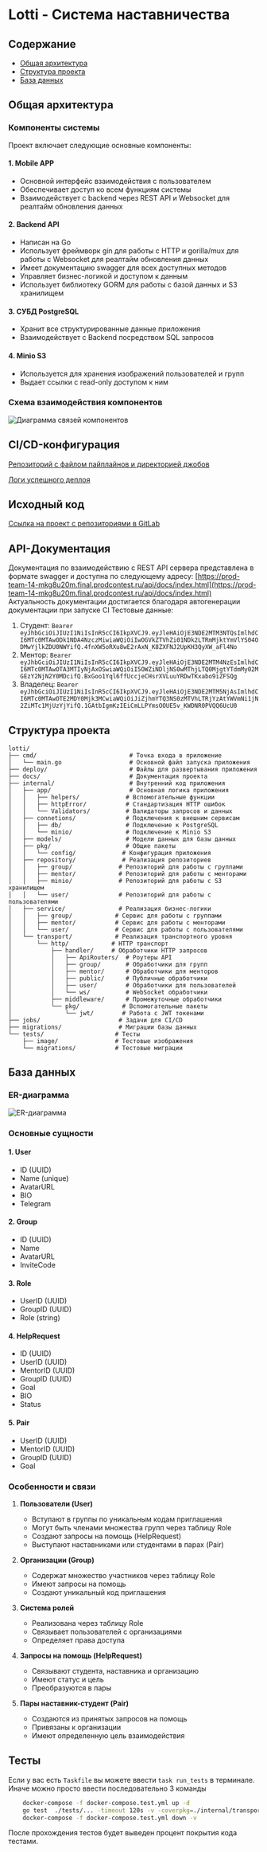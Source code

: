# Lotti - Система наставничества

## Содержание
- [Общая архитектура](#общая-архитектура)
- [Структура проекта](#структура-проекта)
- [База данных](#база-данных)

## Общая архитектура

### Компоненты системы

Проект включает следующие основные компоненты:

#### 1. Mobile APP
- Основной интерфейс взаимодействия с пользователем
- Обеспечивает доступ ко всем функциям системы
- Взаимодействует с backend через REST API и Websocket для реалтайм обновления данных

#### 2. Backend API
- Написан на Go
- Использует фреймворк gin для работы с HTTP и gorilla/mux для работы с Websocket для реалтайм обновления данных
- Имеет документацию swagger для всех доступных методов
- Управляет бизнес-логикой и доступом к данным
- Использует библиотеку GORM для работы с базой данных и S3 хранилищем

#### 3. СУБД PostgreSQL
- Хранит все структурированные данные приложения
- Взаимодействует с Backend посредством SQL запросов

#### 4. Minio S3
- Используется для хранения изображений пользователей и групп
- Выдает ссылки с read-only доступом к ним

### Схема взаимодействия компонентов

![Диаграмма связей компонентов](./c4.png)

## CI/CD-конфигурация
[Репозиторий с файлом пайплайнов и директорией джобов](https://gitlab.prodcontest.ru/team-14/lotti)

[Логи успешного деплоя](https://gitlab.prodcontest.ru/team-14/lotti/-/pipelines/16161)

## Исходный код
[Ссылка на проект с репозиториями в GitLab](https://gitlab.prodcontest.ru/team-14)

## API-Документация

Документация по взаимодействию с REST API сервера представлена в формате swagger и доступна по следующему адресу: [https://prod-team-14-mkg8u20m.final.prodcontest.ru/api/docs/index.html](https://prod-team-14-mkg8u20m.final.prodcontest.ru/api/docs/index.html)  
Актуальность документации достигается благодаря автогенерации документации при запуске CI
Тестовые данные:
1. Студент: `Bearer eyJhbGciOiJIUzI1NiIsInR5cCI6IkpXVCJ9.eyJleHAiOjE3NDE2MTM3NTQsImlhdCI6MTc0MTAwODk1NDA4NzczMiwiaWQiOiIwOGVkZTVhZi01NDk2LTRmMjktYmVlYS04ODMwYjlkZDU0NWYifQ.4fnXW5oRXu8wE2rAxN_K8ZXFNJ2UpKH3QyXW_aFl4No`
2. Ментор: `Bearer eyJhbGciOiJIUzI1NiIsInR5cCI6IkpXVCJ9.eyJleHAiOjE3NDE2MTM4NzEsImlhdCI6MTc0MTAwOTA3MTIyNjAxOSwiaWQiOiI5OWZiNDljNS0wMThjLTQ0MjgtYTdmMy02MGEzY2NjN2Y0MDcifQ.BxGoo1Yql6ffUccjeCHsrXVLuuYRDwTKxabo9iZFSQg`
3. Владелец: `Bearer eyJhbGciOiJIUzI1NiIsInR5cCI6IkpXVCJ9.eyJleHAiOjE3NDE2MTM5NjAsImlhdCI6MTc0MTAwOTE2MDY0Mjk3MCwiaWQiOiJiZjhmYTQ3NS0zMTVhLTRjYzAtYWVmNi1jN2ZiMTc1MjUzYjYifQ.1GAtbIgmKzIEiCmLLPYmsOOUE5v_KWDNR0PVQQ6UcU0`

## Структура проекта

```
lotti/
├── cmd/                          # Точка входа в приложение
│   └── main.go                   # Основной файл запуска приложения
├── deploy/                       # Файлы для развертывания приложения
├── docs/                         # Документация проекта
├── internal/                     # Внутренний код приложения
│   ├── app/                      # Основная логика приложения
│   │   ├── helpers/             # Вспомогательные функции
│   │   ├── httpError/           # Стандартизация HTTP ошибок
│   │   └── Validators/          # Валидаторы запросов и данных
│   ├── connetions/              # Подключения к внешним сервисам
│   │   ├── db/                  # Подключение к PostgreSQL
│   │   └── minio/               # Подключение к Minio S3
│   ├── models/                  # Модели данных для базы данных
│   ├── pkg/                     # Общие пакеты
│   │   └── config/             # Конфигурация приложения
│   ├── repository/             # Реализация репозиториев
│   │   ├── group/             # Репозиторий для работы с группами
│   │   ├── mentor/            # Репозиторий для работы с менторами
│   │   ├── minio/             # Репозиторий для работы с S3 хранилищем
│   │   └── user/              # Репозиторий для работы с пользователями
│   ├── service/               # Реализация бизнес-логики
│   │   ├── group/            # Сервис для работы с группами
│   │   ├── mentor/           # Сервис для работы с менторами
│   │   └── user/             # Сервис для работы с пользователями
│   └── transport/            # Реализация транспортного уровня
│       └── http/            # HTTP транспорт
│           ├── handler/     # Обработчики HTTP запросов
│           │   ├── ApiRouters/  # Роутеры API
│           │   ├── group/       # Обработчики для групп
│           │   ├── mentor/      # Обработчики для менторов
│           │   ├── public/      # Публичные обработчики
│           │   ├── user/        # Обработчики для пользователей
│           │   └── ws/          # WebSocket обработчики
│           ├── middleware/      # Промежуточные обработчики
│           └── pkg/            # Вспомогательные пакеты
│               └── jwt/        # Работа с JWT токенами
├── jobs/                      # Задачи для CI/CD
├── migrations/                # Миграции базы данных
└── tests/                    # Тесты
    ├── image/                # Тестовые изображения
    └── migrations/           # Тестовые миграции
```

## База данных

### ER-диаграмма
![ER-диаграмма](er_diagrama.png)


### Основные сущности

#### 1. User
- ID (UUID)
- Name (unique)
- AvatarURL
- BIO
- Telegram

#### 2. Group
- ID (UUID)
- Name
- AvatarURL
- InviteCode

#### 3. Role
- UserID (UUID)
- GroupID (UUID)
- Role (string)

#### 4. HelpRequest
- ID (UUID)
- UserID (UUID)
- MentorID (UUID)
- GroupID (UUID)
- Goal
- BIO
- Status

#### 5. Pair
- UserID (UUID)
- MentorID (UUID)
- GroupID (UUID)
- Goal

### Особенности и связи

1. **Пользователи (User)**
   - Вступают в группы по уникальным кодам приглашения
   - Могут быть членами множества групп через таблицу Role
   - Создают запросы на помощь (HelpRequest)
   - Выступают наставниками или студентами в парах (Pair)

2. **Организации (Group)**
   - Содержат множество участников через таблицу Role
   - Имеют запросы на помощь
   - Создают уникальный код приглашения

3. **Система ролей**
   - Реализована через таблицу Role
   - Связывает пользователей с организациями
   - Определяет права доступа

4. **Запросы на помощь (HelpRequest)**
   - Связывают студента, наставника и организацию
   - Имеют статус и цель
   - Преобразуются в пары

5. **Пары наставник-студент (Pair)**
   - Создаются из принятых запросов на помощь
   - Привязаны к организации
   - Имеют определенную цель взаимодействия

## Тесты
Если у вас есть `Taskfile` вы можете ввести `task run_tests` в терминале.
Иначе можно просто ввести последовательно 3 команды
```bash
    docker-compose -f docker-compose.test.yml up -d
    go test  ./tests/... -timeout 120s -v -coverpkg=./internal/transport,./internal/service/...,./internal/repository/...,./internal/pkg/...,./internal/connections/...
    docker-compose -f docker-compose.test.yml down -v
```
После прохождения тестов будет выведен процент покрытия кода тестами.
